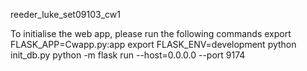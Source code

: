 reeder_luke_set09103_cw1

To initialise the web app, please run the following commands
export FLASK_APP=Cwapp.py:app
export FLASK_ENV=development
python init_db.py
python -m flask run --host=0.0.0.0 --port 9174
